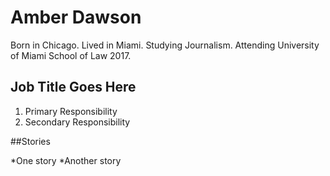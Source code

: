 # Amber Dawson

Born in Chicago. Lived in Miami. Studying Journalism. Attending University of Miami School of Law 2017. 

## Job Title Goes Here 

1. Primary Responsibility 
2. Secondary Responsibility 

##Stories 

*One story
*Another story
